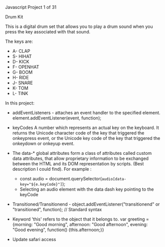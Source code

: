 Javascript Project 1 of 31

Drum Kit 

This is a digital drum set that allows you to play a drum sound when you press the key associated with that sound.

The keys are:

* A- CLAP
* S- HIHAT
* D- KICK
* F- OPENHAT
* G- BOOM
* H- RIDE
* J- SNARE
* K- TOM
* L- TINK

In this project:
* addEventListeners - attaches an event handler to the specified element. element.addEventListener(event, function);

* keyCodes A number which represents an actual key on the keyboard. It returns the Unicode character code of the key that triggered the onkeypress event, or the Unicode key code of the key that triggered the onkeydown or onkeyup event.

* The data-* global attributes form a class of attributes called custom data attributes, that allow proprietary information to be exchanged between the HTML and its DOM       representation by scripts. (Best description I could find). For example :

    - const audio = document.querySelector(`audio[data-key="${e.keyCode}"]`);
    - Selecting an audio element with the data dash key pointing to the keyCode

* Transitioned/Transitionend - object.addEventListener("transitionend" or "transitioned", function);        // Standard syntax

* Keyword 'this' refers to the object that it belongs to. var greeting = {morning: "Good morning", afternoon: "Good afternoon", evening: "Good evening", function() {this.afternoon;}}

* Update safari access
